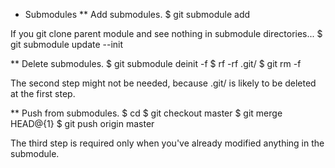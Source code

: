 * Submodules
** Add submodules.
$ git submodule add <url-to-remote-repository>

If you git clone parent module and see nothing in submodule directories...
$ git submodule update --init

** Delete submodules.
$ git submodule deinit -f <path-to-submodule>
$ rf -rf .git/<path-to-submodule>
$ git rm -f <path-to-submodule>

The second step might not be needed, because .git/<path-to-submodule>
is likely to be deleted at the first step.

** Push from submodules.
$ cd <path-to-submodule>
$ git checkout master
$ git merge HEAD@{1}
$ git push origin master

The third step is required only when you've already modified anything
in the submodule.